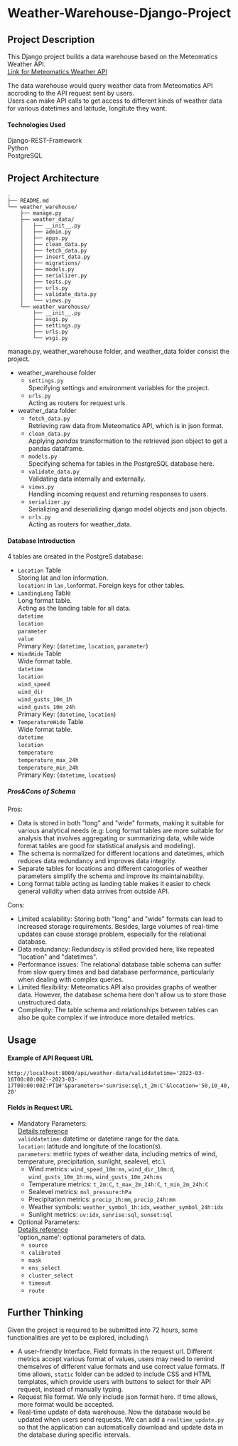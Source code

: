 # Weather-Warehouse-Django-Project
 
## Project Description
This Django project builds a data warehouse based on the Meteomatics Weather API.\
[Link for Meteomatics Weather API](https://www.meteomatics.com/en/api/getting-started/)

The data warehouse would query weather data from Meteomatics API accroding to the API request sent by users. \
Users can make API calls to get access to different kinds of weather data for various datetimes and latitude, longitute they want. 

#### Technologies Used
Django-REST-Framework\
Python\
PostgreSQL

## Project Architecture
```
.
├── README.md
└── weather_warehouse/
    ├── manage.py
    ├── weather_data/
    │   ├── __init__.py
    │   ├── admin.py
    │   ├── apps.py
    │   ├── clean_data.py
    │   ├── fetch_data.py
    │   ├── insert_data.py
    │   ├── migrations/
    │   ├── models.py
    │   ├── serializer.py
    │   ├── tests.py
    │   ├── urls.py
    │   ├── validate_data.py
    │   └── views.py
    └── weather_warehouse/
        ├── __init__.py
        ├── asgi.py
        ├── settings.py
        ├── urls.py
        └── wsgi.py
```

manage.py, weather_warehouse folder, and weather_data folder consist the project.
- weather_warehouse folder
  - `settings.py`\
  Specifying settings and environment variables for the project.
  - `urls.py`\
  Acting as routers for request urls.
- weather_data folder
  - `fetch_data.py`\
  Retrieving raw data from Meteomatics API, which is in json format.
  - `clean_data.py`\
  Applying *pandas* transformation to the retrieved json object to get a pandas dataframe.
  - `models.py`\
  Specifying schema for tables in the PostgreSQL database here.
  - `validate_data.py`\
  Validating data internally and externally.
  - `views.py`\
  Handling incoming request and returning responses to users.
  - `serializer.py`\
  Serializing and deserializing django model objects and json objects.
  - `urls.py`\
  Acting as routers for weather_data.
  
#### Database Introduction
4 tables are created in the PostgreS database:
- `Location` Table\
  Storing lat and lon information.\
  `location`: in `lan,lon`format. Foreign keys for other tables.
- `LandingLong` Table\
  Long format table.\
  Acting as the landing table for all data.\
  `datetime`\
  `location`\
  `parameter`\
  `value`\
  Primary Key: (`datetime`, `location`, `parameter`)
- `WindWide` Table\
  Wide format table.\
  `datetime`\
  `location`\
  `wind_speed`\
  `wind_dir`\
  `wind_gusts_10m_1h`\
  `wind_gusts_10m_24h`\
  Primary Key: (`datetime`, `location`)
- `TemperatureWide` Table\
  Wide format table.\
  `datetime`\
  `location`\
  `temperature`\
  `temperature_max_24h`\
  `temperature_min_24h`\
  Primary Key: (`datetime`, `location`)
  
##### Pros&Cons of Schema
Pros:
- Data is stored in both "long" and "wide" formats, making it suitable for various analytical needs (e.g: Long format tables are more suitable for analysis that involves aggregating or summarizing data, while wide format tables are good for statistical analysis and modeling).
- The schema is normalized for different locations and datetimes, which reduces data redundancy and improves data integrity.
- Separate tables for locations and different catogories of weather parameters simplify the schema and improve its maintainability.
- Long format table acting as landing table makes it easier to check general validity when data arrives from outside API.

Cons:
- Limited scalability: Storing both "long" and "wide" formats can lead to increased storage requirements. Besides, large volumes of real-time updates can cause storage problem, especially for the relational database.
- Data redundancy: Redundacy is stilled provided here, like repeated "location" and "datetimes".
- Performance issues: The relational database table schema can suffer from slow query times and bad database performance, particularly when dealing with complex queries. 
- Limited flexibility: Meteomatics API also provides graphs of weather data. However, the database schema here don't allow us to store those unstructured data.
- Complexity: The table schema and relationships between tables can also be quite complex if we introduce more detailed metrics.

## Usage

#### Example of API Request URL
`http://localhost:8000/api/weather-data/validdatetime='2023-03-16T00:00:00Z--2023-03-17T00:00:00Z:PT1H'&parameters='sunrise:sql,t_2m:C'&location='50,10_40,20'`

#### Fields in Request URL
- Mandatory Parameters:\
[Details reference](https://www.meteomatics.com/en/api/available-parameters/)\
`validdatetime`: datetime or datetime range for the data.\
`location`: latitude and longitute of the location(s).\
`parameters`: metric types of weather data, including metrics of wind, temperature, precipitation, sunlight, sealevel, etc.\
  - Wind metrics: `wind_speed_10m:ms`, `wind_dir_10m:d`, `wind_gusts_10m_1h:ms`, `wind_gusts_10m_24h:ms`
  - Temperature metrics: `t_2m:C`, `t_max_2m_24h:C`, `t_min_2m_24h:C`
  - Sealevel metrics: `msl_pressure:hPa`
  - Precipitation metrics: `precip_1h:mm`, `precip_24h:mm`
  - Weather symbols: `weather_symbol_1h:idx`, `weather_symbol_24h:idx`
  - Sunlight metrics: `uv:idx`, `sunrise:sql`, `sunset:sql`
- Optional Parameters:\
[Details reference](https://www.meteomatics.com/en/api/request/optional-parameters/)\
'option_name': optional parameters of data. 
  - `source`
  - `calibrated`
  - `mask`
  - `ens_select`
  - `cluster_select`
  - `timeout`
  - `route`
  
## Further Thinking
Given the project is required to be submitted into 72 hours, some functionalities are yet to be explored, including:\
- A user-friendly Interface. Field formats in the request url. Different metrics accept various format of values, users may need to remind themselves of different value formats and use correct value formats. If time allows, `static` folder can be added to include CSS and HTML templates, which provide users with buttons to select for their API request, instead of manually typing.
- Request file format. We only include json format here. If time allows, more format would be accepted.
- Real-time update of data warehouse. Now the database would be updated when users send requests. We can add a `realtime_update.py` so that the application can automatically download and update data in the database during specific intervals.
